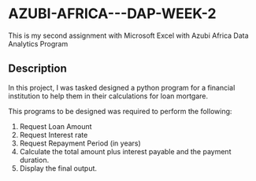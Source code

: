 # AZUBI-AFRICA---DAP-WEEK-2
This is my second assignment with Microsoft Excel with Azubi Africa Data Analytics Program

## Description
In this project, I was tasked designed a python program for a financial institution to help them in their calculations for loan mortgare.

This programs to be designed was required to perform the following:
1. Request Loan Amount 
2. Request Interest rate
3. Request Repayment Period (in years)
4. Calculate the total amount plus interest payable and the payment duration.
5. Display the final output.

